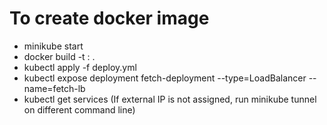 # To create docker image

- minikube start
- docker build -t <image-name>:<tag-name> .
- kubectl apply -f deploy.yml
- kubectl expose deployment fetch-deployment --type=LoadBalancer --name=fetch-lb
- kubectl get services
(If external IP is not assigned, run minikube tunnel on different command line)